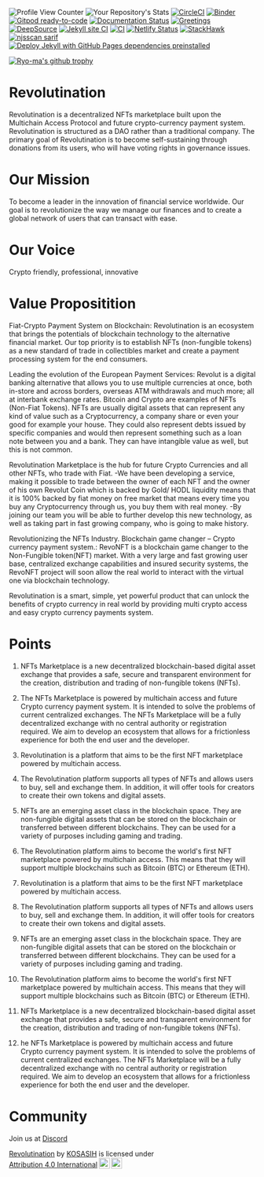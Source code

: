 ![Profile View Counter](https://komarev.com/ghpvc/?username=KOSASIH)
![Your Repository's Stats](https://github-readme-stats.vercel.app/api?username=KOSASIH&show_icons=true)
[![CircleCI](https://dl.circleci.com/status-badge/img/gh/KOSASIH/Revolutination/tree/main.svg?style=svg)](https://dl.circleci.com/status-badge/redirect/gh/KOSASIH/Revolutination/tree/main)
[![Binder](https://mybinder.org/badge_logo.svg)](https://mybinder.org/v2/gh/KOSASIH/Revolutination/HEAD?labpath=README.md)
[![Gitpod ready-to-code](https://img.shields.io/badge/Gitpod-ready--to--code-blue?logo=gitpod)](https://gitpod.io/#https://github.com/KOSASIH/Revolutination)
[![Documentation Status](https://readthedocs.org/projects/revolutination/badge/?version=latest)](https://revolutination.readthedocs.io/en/latest/?badge=latest)
[![Greetings](https://github.com/KOSASIH/Revolutination/actions/workflows/greetings.yml/badge.svg)](https://github.com/KOSASIH/Revolutination/actions/workflows/greetings.yml)
[![DeepSource](https://deepsource.io/gh/KOSASIH/Revolutination.svg/?label=active+issues&show_trend=true&token=dZqKraY77oGxWTx2kIkpI0B4)](https://deepsource.io/gh/KOSASIH/Revolutination/?ref=repository-badge)
[![Jekyll site CI](https://github.com/KOSASIH/Revolutination/actions/workflows/jekyll-docker.yml/badge.svg)](https://github.com/KOSASIH/Revolutination/actions/workflows/jekyll-docker.yml)
[![CI](https://github.com/KOSASIH/Revolutination/actions/workflows/blank.yml/badge.svg)](https://github.com/KOSASIH/Revolutination/actions/workflows/blank.yml)
[![Netlify Status](https://api.netlify.com/api/v1/badges/1f27c14b-5e35-4343-aabf-d2d367689b22/deploy-status)](https://app.netlify.com/sites/revolutination/deploys)
[![StackHawk](https://github.com/KOSASIH/Revolutination/actions/workflows/stackhawk.yml/badge.svg)](https://github.com/KOSASIH/Revolutination/actions/workflows/stackhawk.yml)
[![njsscan sarif](https://github.com/KOSASIH/Revolutination/actions/workflows/njsscan.yml/badge.svg)](https://github.com/KOSASIH/Revolutination/actions/workflows/njsscan.yml)
[![Deploy Jekyll with GitHub Pages dependencies preinstalled](https://github.com/KOSASIH/Revolutination/actions/workflows/jekyll-gh-pages.yml/badge.svg)](https://github.com/KOSASIH/Revolutination/actions/workflows/jekyll-gh-pages.yml)

[![Ryo-ma's github trophy](https://github-profile-trophy.vercel.app/?username=KOSASIH&row=1)](https://github.com/KOSASIH/github-profile-trophy)

# Revolutination

Revolutination is a decentralized NFTs marketplace built upon the Multichain Access Protocol and future crypto-currency payment system. Revolutination is structured as a DAO rather than a traditional company. The primary goal of Revolutination is to become self-sustaining through donations from its users, who will have voting rights in governance issues.

# Our Mission

To become a leader in the innovation of financial service worldwide. Our goal is to revolutionize the way we manage our finances and to create a global network of users that can transact with ease.

# Our Voice

Crypto friendly, professional, innovative

# Value Propositition

Fiat-Crypto Payment System on Blockchain: Revolutination is an ecosystem that brings the potentials of blockchain technology to the alternative financial market. Our top priority is to establish NFTs (non-fungible tokens) as a new standard of trade in collectibles market and create a payment processing system for the end consumers.

Leading the evolution of the European Payment Services: Revolut is a digital banking alternative that allows you to use multiple currencies at once, both in-store and across borders, overseas ATM withdrawals and much more; all at interbank exchange rates. Bitcoin and Crypto are examples of NFTs (Non-Fiat Tokens). NFTs are usually digital assets that can represent any kind of value such as a Cryptocurrency, a company share or even your good for example your house. They could also represent debts issued by specific companies and would then represent something such as a loan note between you and a bank. They can have intangible value as well, but this is not common.

Revolutination Marketplace is the hub for future Crypto Currencies and all other NFTs, who trade with Fiat. -We have been developing a service, making it possible to trade between the owner of each NFT and the owner of his own Revolut Coin which is backed by Gold/ HODL liquidity means that it is 100% backed by fiat money on free market that means every time you buy any Cryptocurrency through us, you buy them with real money. -By joining our team you will be able to further develop this new technology, as well as taking part in fast growing company, who is going to make history.

Revolutionizing the NFTs Industry. Blockchain game changer – Crypto currency payment system.: RevoNFT is a blockchain game changer to the Non-Fungible token(NFT) market. With a very large and fast growing user base, centralized exchange capabilities and insured security systems, the RevoNFT project will soon allow the real world to interact with the virtual one via blockchain technology.

Revolutination is a smart, simple, yet powerful product that can unlock the benefits of crypto currency in real world by providing multi crypto access and easy crypto currency payments system.

# Points

1. NFTs Marketplace is a new decentralized blockchain-based digital asset exchange that provides a safe, secure and transparent environment for the creation, distribution and trading of non-fungible tokens (NFTs).

2. The NFTs Marketplace is powered by multichain access and future Crypto currency payment system. It is intended to solve the problems of current centralized exchanges. The NFTs Marketplace will be a fully decentralized exchange with no central authority or registration required. We aim to develop an ecosystem that allows for a frictionless experience for both the end user and the developer.

3. Revolutination is a platform that aims to be the first NFT marketplace powered by multichain access.

4. The Revolutination platform supports all types of NFTs and allows users to buy, sell and exchange them. In addition, it will offer tools for creators to create their own tokens and digital assets.

5. NFTs are an emerging asset class in the blockchain space. They are non-fungible digital assets that can be stored on the blockchain or transferred between different blockchains. They can be used for a variety of purposes including gaming and trading.

6. The Revolutination platform aims to become the world's first NFT marketplace powered by multichain access. This means that they will support multiple blockchains such as Bitcoin (BTC) or Ethereum (ETH).

7. Revolutination is a platform that aims to be the first NFT marketplace powered by multichain access.

8. The Revolutination platform supports all types of NFTs and allows users to buy, sell and exchange them. In addition, it will offer tools for creators to create their own tokens and digital assets.

9. NFTs are an emerging asset class in the blockchain space. They are non-fungible digital assets that can be stored on the blockchain or transferred between different blockchains. They can be used for a variety of purposes including gaming and trading.

10. The Revolutination platform aims to become the world's first NFT marketplace powered by multichain access. This means that they will support multiple blockchains such as Bitcoin (BTC) or Ethereum (ETH).

11. NFTs Marketplace is a new decentralized blockchain-based digital asset exchange that provides a safe, secure and transparent environment for the creation, distribution and trading of non-fungible tokens (NFTs).

12. he NFTs Marketplace is powered by multichain access and future Crypto currency payment system. It is intended to solve the problems of current centralized exchanges. The NFTs Marketplace will be a fully decentralized exchange with no central authority or registration required. We aim to develop an ecosystem that allows for a frictionless experience for both the end user and the developer.

# Community

Join us at [Discord](https://discord.gg/4ndeMBx3)

<p xmlns:cc="http://creativecommons.org/ns#" xmlns:dct="http://purl.org/dc/terms/"><a property="dct:title" rel="cc:attributionURL" href="https://github.com/KOSASIH/Revolutination">Revolutination</a> by <a rel="cc:attributionURL dct:creator" property="cc:attributionName" href="https://github.com/KOSASIH">KOSASIH</a> is licensed under <a href="http://creativecommons.org/licenses/by/4.0/?ref=chooser-v1" target="_blank" rel="license noopener noreferrer" style="display:inline-block;">Attribution 4.0 International<img style="height:22px!important;margin-left:3px;vertical-align:text-bottom;" src="https://mirrors.creativecommons.org/presskit/icons/cc.svg?ref=chooser-v1"><img style="height:22px!important;margin-left:3px;vertical-align:text-bottom;" src="https://mirrors.creativecommons.org/presskit/icons/by.svg?ref=chooser-v1"></a></p>

